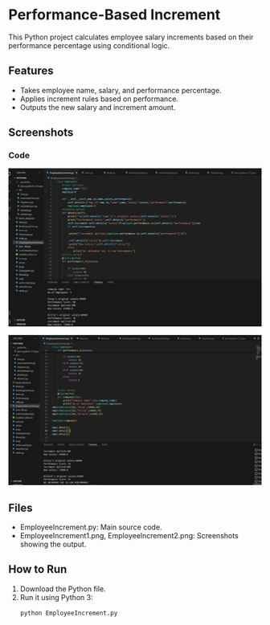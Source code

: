 # Performance-Based Increment

This Python project calculates employee salary increments based on their performance percentage using conditional logic.

## Features
- Takes employee name, salary, and performance percentage.
- Applies increment rules based on performance.
- Outputs the new salary and increment amount.

## Screenshots

### Code
![Screenshot 1](EmployeeIncrement1.png)

![Screenshot 2](EmployeeIncrement2.png)

## Files
- EmployeeIncrement.py: Main source code.
- EmployeeIncrement1.png, EmployeeIncrement2.png: Screenshots showing the output.

## How to Run
1. Download the Python file.
2. Run it using Python 3:
   ```bash
   python EmployeeIncrement.py
